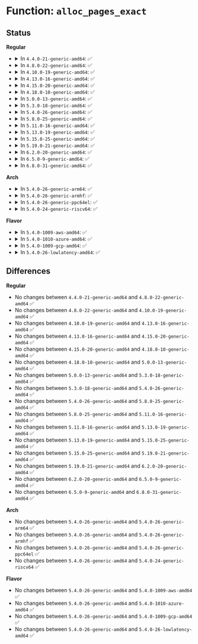 # Function: <code>alloc_pages_exact</code>

## Status
<b>Regular</b>
<ul>
<li>
<details>
<summary>In <code>4.4.0-21-generic-amd64</code>: ✅</summary>

```c
void * alloc_pages_exact(size_t size, gfp_t gfp_mask)
```

```json
{
  "name": "alloc_pages_exact",
  "collision_type": "Unique Global",
  "inline_type": "No",
  "funcs": [
    {
      "addr": 18446744071580503856,
      "name": "alloc_pages_exact",
      "external": true,
      "loc": "mm/page_alloc.c:3481",
      "file": "mm/page_alloc.c",
      "inline": "seen, unknown",
      "caller_inline": [],
      "caller_func": [
        "kernel/profile.c:profile_init",
        "mm/page_alloc.c:alloc_large_system_hash",
        "drivers/virtio/virtio_pci_modern.c:setup_vq",
        "drivers/virtio/virtio_pci_modern.c:setup_vq",
        "drivers/virtio/virtio_pci_legacy.c:setup_vq"
      ]
    }
  ],
  "symbols": [
    {
      "addr": 18446744071580503856,
      "name": "alloc_pages_exact",
      "section": ".text",
      "bind": "STB_GLOBAL",
      "size": 116
    }
  ]
}
```
</details>
</li>
<li>
<details>
<summary>In <code>4.8.0-22-generic-amd64</code>: ✅</summary>

```c
void * alloc_pages_exact(size_t size, gfp_t gfp_mask)
```

```json
{
  "name": "alloc_pages_exact",
  "collision_type": "Unique Global",
  "inline_type": "No",
  "funcs": [
    {
      "addr": 18446744071580586144,
      "name": "alloc_pages_exact",
      "external": true,
      "loc": "mm/page_alloc.c:3900",
      "file": "mm/page_alloc.c",
      "inline": "seen, unknown",
      "caller_inline": [],
      "caller_func": [
        "kernel/profile.c:profile_init",
        "mm/page_alloc.c:alloc_large_system_hash"
      ]
    }
  ],
  "symbols": [
    {
      "addr": 18446744071580586144,
      "name": "alloc_pages_exact",
      "section": ".text",
      "bind": "STB_GLOBAL",
      "size": 110
    }
  ]
}
```
</details>
</li>
<li>
<details>
<summary>In <code>4.10.0-19-generic-amd64</code>: ✅</summary>

```c
void * alloc_pages_exact(size_t size, gfp_t gfp_mask)
```

```json
{
  "name": "alloc_pages_exact",
  "collision_type": "Unique Global",
  "inline_type": "No",
  "funcs": [
    {
      "addr": 18446744071580653104,
      "name": "alloc_pages_exact",
      "external": true,
      "loc": "mm/page_alloc.c:4056",
      "file": "mm/page_alloc.c",
      "inline": "seen, unknown",
      "caller_inline": [],
      "caller_func": [
        "kernel/profile.c:profile_init",
        "mm/page_alloc.c:alloc_large_system_hash"
      ]
    }
  ],
  "symbols": [
    {
      "addr": 18446744071580653104,
      "name": "alloc_pages_exact",
      "section": ".text",
      "bind": "STB_GLOBAL",
      "size": 63
    }
  ]
}
```
</details>
</li>
<li>
<details>
<summary>In <code>4.13.0-16-generic-amd64</code>: ✅</summary>

```c
void * alloc_pages_exact(size_t size, gfp_t gfp_mask)
```

```json
{
  "name": "alloc_pages_exact",
  "collision_type": "Unique Global",
  "inline_type": "No",
  "funcs": [
    {
      "addr": 18446744071580685984,
      "name": "alloc_pages_exact",
      "external": true,
      "loc": "mm/page_alloc.c:4343",
      "file": "mm/page_alloc.c",
      "inline": "seen, unknown",
      "caller_inline": [],
      "caller_func": [
        "kernel/profile.c:profile_init",
        "kernel/crash_core.c:crash_save_vmcoreinfo_init",
        "mm/page_alloc.c:alloc_large_system_hash"
      ]
    }
  ],
  "symbols": [
    {
      "addr": 18446744071580685984,
      "name": "alloc_pages_exact",
      "section": ".text",
      "bind": "STB_GLOBAL",
      "size": 63
    }
  ]
}
```
</details>
</li>
<li>
<details>
<summary>In <code>4.15.0-20-generic-amd64</code>: ✅</summary>

```c
void * alloc_pages_exact(size_t size, gfp_t gfp_mask)
```

```json
{
  "name": "alloc_pages_exact",
  "collision_type": "Unique Global",
  "inline_type": "No",
  "funcs": [
    {
      "addr": 18446744071580768960,
      "name": "alloc_pages_exact",
      "external": true,
      "loc": "mm/page_alloc.c:4462",
      "file": "mm/page_alloc.c",
      "inline": "seen, unknown",
      "caller_inline": [],
      "caller_func": [
        "kernel/profile.c:profile_init",
        "kernel/crash_core.c:crash_save_vmcoreinfo_init",
        "mm/page_alloc.c:alloc_large_system_hash"
      ]
    }
  ],
  "symbols": [
    {
      "addr": 18446744071580768960,
      "name": "alloc_pages_exact",
      "section": ".text",
      "bind": "STB_GLOBAL",
      "size": 63
    }
  ]
}
```
</details>
</li>
<li>
<details>
<summary>In <code>4.18.0-10-generic-amd64</code>: ✅</summary>

```c
void * alloc_pages_exact(size_t size, gfp_t gfp_mask)
```

```json
{
  "name": "alloc_pages_exact",
  "collision_type": "Unique Global",
  "inline_type": "No",
  "funcs": [
    {
      "addr": 18446744071580905168,
      "name": "alloc_pages_exact",
      "external": true,
      "loc": "mm/page_alloc.c:4594",
      "file": "mm/page_alloc.c",
      "inline": "seen, unknown",
      "caller_inline": [],
      "caller_func": [
        "kernel/profile.c:profile_init",
        "kernel/crash_core.c:crash_save_vmcoreinfo_init",
        "mm/page_alloc.c:alloc_large_system_hash"
      ]
    }
  ],
  "symbols": [
    {
      "addr": 18446744071580905168,
      "name": "alloc_pages_exact",
      "section": ".text",
      "bind": "STB_GLOBAL",
      "size": 63
    }
  ]
}
```
</details>
</li>
<li>
<details>
<summary>In <code>5.0.0-13-generic-amd64</code>: ✅</summary>

```c
void * alloc_pages_exact(size_t size, gfp_t gfp_mask)
```

```json
{
  "name": "alloc_pages_exact",
  "collision_type": "Unique Global",
  "inline_type": "No",
  "funcs": [
    {
      "addr": 18446744071580979824,
      "name": "alloc_pages_exact",
      "external": true,
      "loc": "mm/page_alloc.c:4765",
      "file": "mm/page_alloc.c",
      "inline": "seen, unknown",
      "caller_inline": [],
      "caller_func": [
        "kernel/profile.c:profile_init",
        "kernel/crash_core.c:crash_save_vmcoreinfo_init",
        "mm/page_alloc.c:alloc_large_system_hash"
      ]
    }
  ],
  "symbols": [
    {
      "addr": 18446744071580979824,
      "name": "alloc_pages_exact",
      "section": ".text",
      "bind": "STB_GLOBAL",
      "size": 63
    }
  ]
}
```
</details>
</li>
<li>
<details>
<summary>In <code>5.3.0-18-generic-amd64</code>: ✅</summary>

```c
void * alloc_pages_exact(size_t size, gfp_t gfp_mask)
```

```json
{
  "name": "alloc_pages_exact",
  "collision_type": "Unique Global",
  "inline_type": "No",
  "funcs": [
    {
      "addr": 18446744071581402768,
      "name": "alloc_pages_exact",
      "external": true,
      "loc": "mm/page_alloc.c:4934",
      "file": "mm/page_alloc.c",
      "inline": "seen, unknown",
      "caller_inline": [],
      "caller_func": [
        "kernel/profile.c:profile_init",
        "kernel/crash_core.c:crash_save_vmcoreinfo_init",
        "mm/page_alloc.c:alloc_large_system_hash"
      ]
    }
  ],
  "symbols": [
    {
      "addr": 18446744071581402768,
      "name": "alloc_pages_exact",
      "section": ".text",
      "bind": "STB_GLOBAL",
      "size": 85
    }
  ]
}
```
</details>
</li>
<li>
<details>
<summary>In <code>5.4.0-26-generic-amd64</code>: ✅</summary>

```c
void * alloc_pages_exact(size_t size, gfp_t gfp_mask)
```

```json
{
  "name": "alloc_pages_exact",
  "collision_type": "Unique Global",
  "inline_type": "No",
  "funcs": [
    {
      "addr": 18446744071581463760,
      "name": "alloc_pages_exact",
      "external": true,
      "loc": "mm/page_alloc.c:4952",
      "file": "mm/page_alloc.c",
      "inline": "seen, unknown",
      "caller_inline": [],
      "caller_func": [
        "kernel/profile.c:profile_init",
        "kernel/crash_core.c:crash_save_vmcoreinfo_init",
        "mm/page_alloc.c:alloc_large_system_hash"
      ]
    }
  ],
  "symbols": [
    {
      "addr": 18446744071581463760,
      "name": "alloc_pages_exact",
      "section": ".text",
      "bind": "STB_GLOBAL",
      "size": 85
    }
  ]
}
```
</details>
</li>
<li>
<details>
<summary>In <code>5.8.0-25-generic-amd64</code>: ✅</summary>

```c
void * alloc_pages_exact(size_t size, gfp_t gfp_mask)
```

```json
{
  "name": "alloc_pages_exact",
  "collision_type": "Unique Global",
  "inline_type": "No",
  "funcs": [
    {
      "addr": 18446744071581670384,
      "name": "alloc_pages_exact",
      "external": true,
      "loc": "mm/page_alloc.c:5055",
      "file": "mm/page_alloc.c",
      "inline": "seen, unknown",
      "caller_inline": [],
      "caller_func": [
        "kernel/profile.c:profile_init",
        "kernel/crash_core.c:crash_save_vmcoreinfo_init",
        "mm/page_alloc.c:alloc_large_system_hash"
      ]
    }
  ],
  "symbols": [
    {
      "addr": 18446744071581670384,
      "name": "alloc_pages_exact",
      "section": ".text",
      "bind": "STB_GLOBAL",
      "size": 110
    }
  ]
}
```
</details>
</li>
<li>
<details>
<summary>In <code>5.11.0-16-generic-amd64</code>: ✅</summary>

```c
void * alloc_pages_exact(size_t size, gfp_t gfp_mask)
```

```json
{
  "name": "alloc_pages_exact",
  "collision_type": "Unique Global",
  "inline_type": "No",
  "funcs": [
    {
      "addr": 18446744071581717856,
      "name": "alloc_pages_exact",
      "external": true,
      "loc": "mm/page_alloc.c:5234",
      "file": "mm/page_alloc.c",
      "inline": "seen, unknown",
      "caller_inline": [],
      "caller_func": [
        "kernel/profile.c:profile_init",
        "kernel/crash_core.c:crash_save_vmcoreinfo_init",
        "mm/page_alloc.c:alloc_large_system_hash"
      ]
    }
  ],
  "symbols": [
    {
      "addr": 18446744071581717856,
      "name": "alloc_pages_exact",
      "section": ".text",
      "bind": "STB_GLOBAL",
      "size": 119
    }
  ]
}
```
</details>
</li>
<li>
<details>
<summary>In <code>5.13.0-19-generic-amd64</code>: ✅</summary>

```c
void * alloc_pages_exact(size_t size, gfp_t gfp_mask)
```

```json
{
  "name": "alloc_pages_exact",
  "collision_type": "Unique Global",
  "inline_type": "No",
  "funcs": [
    {
      "addr": 18446744071581738224,
      "name": "alloc_pages_exact",
      "external": true,
      "loc": "mm/page_alloc.c:5437",
      "file": "mm/page_alloc.c",
      "inline": "seen, unknown",
      "caller_inline": [],
      "caller_func": [
        "kernel/profile.c:profile_init",
        "kernel/crash_core.c:crash_save_vmcoreinfo_init",
        "mm/page_alloc.c:alloc_large_system_hash"
      ]
    }
  ],
  "symbols": [
    {
      "addr": 18446744071581738224,
      "name": "alloc_pages_exact",
      "section": ".text",
      "bind": "STB_GLOBAL",
      "size": 120
    }
  ]
}
```
</details>
</li>
<li>
<details>
<summary>In <code>5.15.0-25-generic-amd64</code>: ✅</summary>

```c
void * alloc_pages_exact(size_t size, gfp_t gfp_mask)
```

```json
{
  "name": "alloc_pages_exact",
  "collision_type": "Unique Global",
  "inline_type": "No",
  "funcs": [
    {
      "addr": 18446744071582015168,
      "name": "alloc_pages_exact",
      "external": true,
      "loc": "mm/page_alloc.c:5618",
      "file": "mm/page_alloc.c",
      "inline": "seen, unknown",
      "caller_inline": [],
      "caller_func": [
        "kernel/profile.c:profile_init",
        "kernel/crash_core.c:crash_save_vmcoreinfo_init",
        "mm/page_alloc.c:alloc_large_system_hash",
        "drivers/block/xen-blkfront.c:setup_blkring"
      ]
    }
  ],
  "symbols": [
    {
      "addr": 18446744071582015168,
      "name": "alloc_pages_exact",
      "section": ".text",
      "bind": "STB_GLOBAL",
      "size": 120
    }
  ]
}
```
</details>
</li>
<li>
<details>
<summary>In <code>5.19.0-21-generic-amd64</code>: ✅</summary>

```c
void * alloc_pages_exact(size_t size, gfp_t gfp_mask)
```

```json
{
  "name": "alloc_pages_exact",
  "collision_type": "Unique Global",
  "inline_type": "No",
  "funcs": [
    {
      "addr": 18446744071582441248,
      "name": "alloc_pages_exact",
      "external": true,
      "loc": "mm/page_alloc.c:5673",
      "file": "mm/page_alloc.c",
      "inline": "seen, unknown",
      "caller_inline": [],
      "caller_func": [
        "kernel/profile.c:profile_init",
        "kernel/crash_core.c:crash_save_vmcoreinfo_init",
        "mm/page_alloc.c:alloc_large_system_hash",
        "drivers/xen/xenbus/xenbus_client.c:xenbus_setup_ring",
        "drivers/thermal/intel/intel_hfi.c:intel_hfi_online"
      ]
    }
  ],
  "symbols": [
    {
      "addr": 18446744071582441248,
      "name": "alloc_pages_exact",
      "section": ".text",
      "bind": "STB_GLOBAL",
      "size": 149
    }
  ]
}
```
</details>
</li>
<li>
<details>
<summary>In <code>6.2.0-20-generic-amd64</code>: ✅</summary>

```c
void * alloc_pages_exact(size_t size, gfp_t gfp_mask)
```

```json
{
  "name": "alloc_pages_exact",
  "collision_type": "Unique Global",
  "inline_type": "No",
  "funcs": [
    {
      "addr": 18446744071582935072,
      "name": "alloc_pages_exact",
      "external": true,
      "loc": "mm/page_alloc.c:5816",
      "file": "mm/page_alloc.c",
      "inline": "seen, unknown",
      "caller_inline": [],
      "caller_func": [
        "kernel/profile.c:profile_init",
        "kernel/crash_core.c:crash_save_vmcoreinfo_init",
        "mm/page_alloc.c:alloc_large_system_hash",
        "drivers/xen/xenbus/xenbus_client.c:xenbus_setup_ring",
        "drivers/xen/grant-dma-ops.c:xen_grant_dma_alloc",
        "drivers/thermal/intel/intel_hfi.c:intel_hfi_online"
      ]
    }
  ],
  "symbols": [
    {
      "addr": 18446744071582935072,
      "name": "alloc_pages_exact",
      "section": ".text",
      "bind": "STB_GLOBAL",
      "size": 149
    }
  ]
}
```
</details>
</li>
<li>
<details>
<summary>In <code>6.5.0-9-generic-amd64</code>: ✅</summary>

```c
void * alloc_pages_exact(size_t size, gfp_t gfp_mask)
```

```json
{
  "name": "alloc_pages_exact",
  "collision_type": "Unique Global",
  "inline_type": "No",
  "funcs": [
    {
      "addr": 18446744071583152064,
      "name": "alloc_pages_exact",
      "external": true,
      "loc": "mm/page_alloc.c:4744",
      "file": "mm/page_alloc.c",
      "inline": "seen, unknown",
      "caller_inline": [],
      "caller_func": [
        "kernel/profile.c:profile_init",
        "kernel/crash_core.c:crash_save_vmcoreinfo_init",
        "mm/mm_init.c:alloc_large_system_hash",
        "drivers/xen/xenbus/xenbus_client.c:xenbus_setup_ring",
        "drivers/xen/grant-dma-ops.c:xen_grant_dma_alloc",
        "drivers/thermal/intel/intel_hfi.c:intel_hfi_online"
      ]
    }
  ],
  "symbols": [
    {
      "addr": 18446744071583152064,
      "name": "alloc_pages_exact",
      "section": ".text",
      "bind": "STB_GLOBAL",
      "size": 145
    }
  ]
}
```
</details>
</li>
<li>
<details>
<summary>In <code>6.8.0-31-generic-amd64</code>: ✅</summary>

```c
void * alloc_pages_exact(size_t size, gfp_t gfp_mask)
```

```json
{
  "name": "alloc_pages_exact",
  "collision_type": "Unique Global",
  "inline_type": "No",
  "funcs": [
    {
      "addr": 18446744071583336448,
      "name": "alloc_pages_exact",
      "external": true,
      "loc": "mm/page_alloc.c:4833",
      "file": "mm/page_alloc.c",
      "inline": "seen, unknown",
      "caller_inline": [],
      "caller_func": [
        "kernel/profile.c:profile_init",
        "kernel/crash_core.c:crash_save_vmcoreinfo_init",
        "mm/mm_init.c:alloc_large_system_hash",
        "drivers/xen/xenbus/xenbus_client.c:xenbus_setup_ring",
        "drivers/xen/grant-dma-ops.c:xen_grant_dma_alloc",
        "drivers/thermal/intel/intel_hfi.c:intel_hfi_online"
      ]
    }
  ],
  "symbols": [
    {
      "addr": 18446744071583336448,
      "name": "alloc_pages_exact",
      "section": ".text",
      "bind": "STB_GLOBAL",
      "size": 145
    }
  ]
}
```
</details>
</li>
</ul>
<b>Arch</b>
<ul>
<li>
<details>
<summary>In <code>5.4.0-26-generic-arm64</code>: ✅</summary>

```c
void * alloc_pages_exact(size_t size, gfp_t gfp_mask)
```

```json
{
  "name": "alloc_pages_exact",
  "collision_type": "Unique Global",
  "inline_type": "No",
  "funcs": [
    {
      "addr": 18446603336492871832,
      "name": "alloc_pages_exact",
      "external": true,
      "loc": "mm/page_alloc.c:4952",
      "file": "mm/page_alloc.c",
      "inline": "seen, unknown",
      "caller_inline": [],
      "caller_func": [
        "virt/kvm/arm/mmu.c:kvm_alloc_stage2_pgd",
        "kernel/profile.c:profile_init",
        "kernel/crash_core.c:crash_save_vmcoreinfo_init",
        "mm/page_alloc.c:alloc_large_system_hash"
      ]
    }
  ],
  "symbols": [
    {
      "addr": 18446603336492871832,
      "name": "alloc_pages_exact",
      "section": ".text",
      "bind": "STB_GLOBAL",
      "size": 176
    }
  ]
}
```
</details>
</li>
<li>
<details>
<summary>In <code>5.4.0-26-generic-armhf</code>: ✅</summary>

```c
void * alloc_pages_exact(size_t size, gfp_t gfp_mask)
```

```json
{
  "name": "alloc_pages_exact",
  "collision_type": "Unique Global",
  "inline_type": "No",
  "funcs": [
    {
      "addr": 3226679772,
      "name": "alloc_pages_exact",
      "external": true,
      "loc": "mm/page_alloc.c:4952",
      "file": "mm/page_alloc.c",
      "inline": "seen, unknown",
      "caller_inline": [],
      "caller_func": [
        "kernel/profile.c:profile_init",
        "kernel/crash_core.c:crash_save_vmcoreinfo_init",
        "mm/page_alloc.c:alloc_large_system_hash",
        "drivers/virtio/virtio_ring.c:vring_alloc_queue",
        "sound/core/pcm.c:snd_pcm_attach_substream",
        "sound/core/pcm.c:snd_pcm_attach_substream",
        "sound/core/memalloc.c:snd_dma_alloc_pages"
      ]
    }
  ],
  "symbols": [
    {
      "addr": 3226679772,
      "name": "alloc_pages_exact",
      "section": ".text",
      "bind": "STB_GLOBAL",
      "size": 140
    }
  ]
}
```
</details>
</li>
<li>
<details>
<summary>In <code>5.4.0-26-generic-ppc64el</code>: ✅</summary>

```c
void * alloc_pages_exact(size_t size, gfp_t gfp_mask)
```

```json
{
  "name": "alloc_pages_exact",
  "collision_type": "Unique Global",
  "inline_type": "No",
  "funcs": [
    {
      "addr": 13835058055286264832,
      "name": "alloc_pages_exact",
      "external": true,
      "loc": "mm/page_alloc.c:4952",
      "file": "mm/page_alloc.c",
      "inline": "seen, unknown",
      "caller_inline": [],
      "caller_func": [
        "arch/powerpc/kernel/fadump.c:fadump_setup_cpu_notes_buf",
        "kernel/profile.c:profile_init",
        "kernel/crash_core.c:crash_save_vmcoreinfo_init",
        "mm/page_alloc.c:alloc_large_system_hash",
        "drivers/virtio/virtio_ring.c:vring_alloc_queue"
      ]
    }
  ],
  "symbols": [
    {
      "addr": 13835058055286264832,
      "name": "alloc_pages_exact",
      "section": ".text",
      "bind": "STB_GLOBAL",
      "size": 160
    }
  ]
}
```
</details>
</li>
<li>
<details>
<summary>In <code>5.4.0-24-generic-riscv64</code>: ✅</summary>

```c
void * alloc_pages_exact(size_t size, gfp_t gfp_mask)
```

```json
{
  "name": "alloc_pages_exact",
  "collision_type": "Unique Global",
  "inline_type": "No",
  "funcs": [
    {
      "addr": 18446743936272821506,
      "name": "alloc_pages_exact",
      "external": true,
      "loc": "mm/page_alloc.c:4952",
      "file": "mm/page_alloc.c",
      "inline": "seen, unknown",
      "caller_inline": [],
      "caller_func": [
        "kernel/profile.c:profile_init",
        "kernel/crash_core.c:crash_save_vmcoreinfo_init",
        "mm/page_alloc.c:alloc_large_system_hash",
        "drivers/virtio/virtio_ring.c:vring_alloc_queue"
      ]
    }
  ],
  "symbols": [
    {
      "addr": 18446743936272821506,
      "name": "alloc_pages_exact",
      "section": ".text",
      "bind": "STB_GLOBAL",
      "size": 178
    }
  ]
}
```
</details>
</li>
</ul>
<b>Flavor</b>
<ul>
<li>
<details>
<summary>In <code>5.4.0-1009-aws-amd64</code>: ✅</summary>

```c
void * alloc_pages_exact(size_t size, gfp_t gfp_mask)
```

```json
{
  "name": "alloc_pages_exact",
  "collision_type": "Unique Global",
  "inline_type": "No",
  "funcs": [
    {
      "addr": 18446744071581432608,
      "name": "alloc_pages_exact",
      "external": true,
      "loc": "mm/page_alloc.c:4952",
      "file": "mm/page_alloc.c",
      "inline": "seen, unknown",
      "caller_inline": [],
      "caller_func": [
        "kernel/profile.c:profile_init",
        "kernel/crash_core.c:crash_save_vmcoreinfo_init",
        "mm/page_alloc.c:alloc_large_system_hash"
      ]
    }
  ],
  "symbols": [
    {
      "addr": 18446744071581432608,
      "name": "alloc_pages_exact",
      "section": ".text",
      "bind": "STB_GLOBAL",
      "size": 85
    }
  ]
}
```
</details>
</li>
<li>
<details>
<summary>In <code>5.4.0-1010-azure-amd64</code>: ✅</summary>

```c
void * alloc_pages_exact(size_t size, gfp_t gfp_mask)
```

```json
{
  "name": "alloc_pages_exact",
  "collision_type": "Unique Global",
  "inline_type": "No",
  "funcs": [
    {
      "addr": 18446744071581375024,
      "name": "alloc_pages_exact",
      "external": true,
      "loc": "mm/page_alloc.c:4952",
      "file": "mm/page_alloc.c",
      "inline": "seen, unknown",
      "caller_inline": [],
      "caller_func": [
        "kernel/profile.c:profile_init",
        "kernel/crash_core.c:crash_save_vmcoreinfo_init",
        "mm/page_alloc.c:alloc_large_system_hash",
        "drivers/virtio/virtio_ring.c:vring_alloc_queue"
      ]
    }
  ],
  "symbols": [
    {
      "addr": 18446744071581375024,
      "name": "alloc_pages_exact",
      "section": ".text",
      "bind": "STB_GLOBAL",
      "size": 85
    }
  ]
}
```
</details>
</li>
<li>
<details>
<summary>In <code>5.4.0-1009-gcp-amd64</code>: ✅</summary>

```c
void * alloc_pages_exact(size_t size, gfp_t gfp_mask)
```

```json
{
  "name": "alloc_pages_exact",
  "collision_type": "Unique Global",
  "inline_type": "No",
  "funcs": [
    {
      "addr": 18446744071581423808,
      "name": "alloc_pages_exact",
      "external": true,
      "loc": "mm/page_alloc.c:4952",
      "file": "mm/page_alloc.c",
      "inline": "seen, unknown",
      "caller_inline": [],
      "caller_func": [
        "kernel/profile.c:profile_init",
        "kernel/crash_core.c:crash_save_vmcoreinfo_init",
        "mm/page_alloc.c:alloc_large_system_hash"
      ]
    }
  ],
  "symbols": [
    {
      "addr": 18446744071581423808,
      "name": "alloc_pages_exact",
      "section": ".text",
      "bind": "STB_GLOBAL",
      "size": 85
    }
  ]
}
```
</details>
</li>
<li>
<details>
<summary>In <code>5.4.0-26-lowlatency-amd64</code>: ✅</summary>

```c
void * alloc_pages_exact(size_t size, gfp_t gfp_mask)
```

```json
{
  "name": "alloc_pages_exact",
  "collision_type": "Unique Global",
  "inline_type": "No",
  "funcs": [
    {
      "addr": 18446744071581488256,
      "name": "alloc_pages_exact",
      "external": true,
      "loc": "mm/page_alloc.c:4952",
      "file": "mm/page_alloc.c",
      "inline": "seen, unknown",
      "caller_inline": [],
      "caller_func": [
        "kernel/profile.c:profile_init",
        "kernel/crash_core.c:crash_save_vmcoreinfo_init",
        "mm/page_alloc.c:alloc_large_system_hash"
      ]
    }
  ],
  "symbols": [
    {
      "addr": 18446744071581488256,
      "name": "alloc_pages_exact",
      "section": ".text",
      "bind": "STB_GLOBAL",
      "size": 85
    }
  ]
}
```
</details>
</li>
</ul>

## Differences
<b>Regular</b>
<ul>
<li>
No changes between <code>4.4.0-21-generic-amd64</code> and <code>4.8.0-22-generic-amd64</code> ✅
</li>
<li>
No changes between <code>4.8.0-22-generic-amd64</code> and <code>4.10.0-19-generic-amd64</code> ✅
</li>
<li>
No changes between <code>4.10.0-19-generic-amd64</code> and <code>4.13.0-16-generic-amd64</code> ✅
</li>
<li>
No changes between <code>4.13.0-16-generic-amd64</code> and <code>4.15.0-20-generic-amd64</code> ✅
</li>
<li>
No changes between <code>4.15.0-20-generic-amd64</code> and <code>4.18.0-10-generic-amd64</code> ✅
</li>
<li>
No changes between <code>4.18.0-10-generic-amd64</code> and <code>5.0.0-13-generic-amd64</code> ✅
</li>
<li>
No changes between <code>5.0.0-13-generic-amd64</code> and <code>5.3.0-18-generic-amd64</code> ✅
</li>
<li>
No changes between <code>5.3.0-18-generic-amd64</code> and <code>5.4.0-26-generic-amd64</code> ✅
</li>
<li>
No changes between <code>5.4.0-26-generic-amd64</code> and <code>5.8.0-25-generic-amd64</code> ✅
</li>
<li>
No changes between <code>5.8.0-25-generic-amd64</code> and <code>5.11.0-16-generic-amd64</code> ✅
</li>
<li>
No changes between <code>5.11.0-16-generic-amd64</code> and <code>5.13.0-19-generic-amd64</code> ✅
</li>
<li>
No changes between <code>5.13.0-19-generic-amd64</code> and <code>5.15.0-25-generic-amd64</code> ✅
</li>
<li>
No changes between <code>5.15.0-25-generic-amd64</code> and <code>5.19.0-21-generic-amd64</code> ✅
</li>
<li>
No changes between <code>5.19.0-21-generic-amd64</code> and <code>6.2.0-20-generic-amd64</code> ✅
</li>
<li>
No changes between <code>6.2.0-20-generic-amd64</code> and <code>6.5.0-9-generic-amd64</code> ✅
</li>
<li>
No changes between <code>6.5.0-9-generic-amd64</code> and <code>6.8.0-31-generic-amd64</code> ✅
</li>
</ul>
<b>Arch</b>
<ul>
<li>
No changes between <code>5.4.0-26-generic-amd64</code> and <code>5.4.0-26-generic-arm64</code> ✅
</li>
<li>
No changes between <code>5.4.0-26-generic-amd64</code> and <code>5.4.0-26-generic-armhf</code> ✅
</li>
<li>
No changes between <code>5.4.0-26-generic-amd64</code> and <code>5.4.0-26-generic-ppc64el</code> ✅
</li>
<li>
No changes between <code>5.4.0-26-generic-amd64</code> and <code>5.4.0-24-generic-riscv64</code> ✅
</li>
</ul>
<b>Flavor</b>
<ul>
<li>
No changes between <code>5.4.0-26-generic-amd64</code> and <code>5.4.0-1009-aws-amd64</code> ✅
</li>
<li>
No changes between <code>5.4.0-26-generic-amd64</code> and <code>5.4.0-1010-azure-amd64</code> ✅
</li>
<li>
No changes between <code>5.4.0-26-generic-amd64</code> and <code>5.4.0-1009-gcp-amd64</code> ✅
</li>
<li>
No changes between <code>5.4.0-26-generic-amd64</code> and <code>5.4.0-26-lowlatency-amd64</code> ✅
</li>
</ul>
